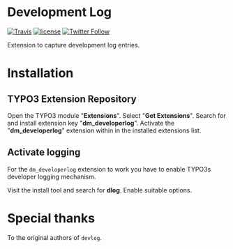 Development Log
===============

[![Travis](https://img.shields.io/travis/pschriner/dm_developerlog.svg)](https://travis-ci.org/pschriner/dm_developerlog)
[![license](https://img.shields.io/github/license/pschriner/dm_developerlog.svg)](https://www.gnu.org/licenses/old-licenses/gpl-2.0-standalone.html)
[![Twitter Follow](https://img.shields.io/twitter/follow/pschriner.svg?style=social&label=Follow)](https://twitter.com/pschriner)

Extension to capture development log entries.

# Installation

## TYPO3 Extension Repository

Open the TYPO3 module "**Extensions**". Select "**Get Extensions**". Search for and install extension key "**dm_developerlog**". Activate the "**dm_developerlog**" extension within in the installed extensions list.

## Activate logging

For the ``dm_developerlog`` extension to work you have to enable TYPO3s developer logging mechanism.

Visit the install tool and search for **dlog**. Enable suitable options.

# Special thanks

To the original authors of ``devlog``.